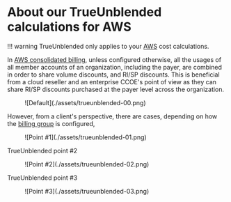 # About our TrueUnblended calculations for AWS

!!! warning
    TrueUnblended only applies to your [AWS](https://aws.amazon.com/) cost calculations.

In [AWS consolidated billing](https://docs.aws.amazon.com/awsaccountbilling/latest/aboutv2/consolidated-billing.html), unless configured otherwise, all the usages of all member accounts of an organization, including the payer, are combined in order to share volume discounts, and RI/SP discounts. This is beneficial from a cloud reseller and an enterprise CCOE's point of view as they can share RI/SP discounts purchased at the payer level across the organization.

<figure markdown>
  ![Default](./assets/trueunblended-00.png)
</figure>

However, from a client's perspective, there are cases, depending on how the [billing group](#) is configured,

<figure markdown>
  ![Point #1](./assets/trueunblended-01.png)
</figure>

TrueUnblended point #2

<figure markdown>
  ![Point #2](./assets/trueunblended-02.png)
</figure>

TrueUnblended point #3

<figure markdown>
  ![Point #3](./assets/trueunblended-03.png)
</figure>
